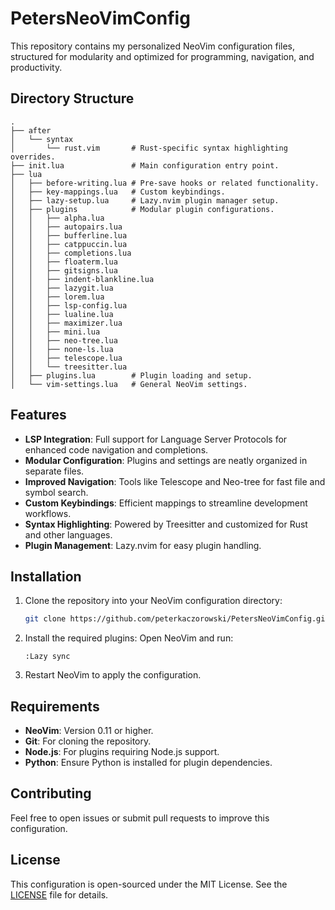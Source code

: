 # PetersNeoVimConfig

This repository contains my personalized NeoVim configuration files, structured for modularity and optimized for programming, navigation, and productivity.

## Directory Structure
```
.
├── after
│   └── syntax
│       └── rust.vim       # Rust-specific syntax highlighting overrides.
├── init.lua               # Main configuration entry point.
├── lua
│   ├── before-writing.lua # Pre-save hooks or related functionality.
│   ├── key-mappings.lua   # Custom keybindings.
│   ├── lazy-setup.lua     # Lazy.nvim plugin manager setup.
│   ├── plugins            # Modular plugin configurations.
│   │   ├── alpha.lua
│   │   ├── autopairs.lua
│   │   ├── bufferline.lua
│   │   ├── catppuccin.lua
│   │   ├── completions.lua
│   │   ├── floaterm.lua
│   │   ├── gitsigns.lua
│   │   ├── indent-blankline.lua
│   │   ├── lazygit.lua
│   │   ├── lorem.lua
│   │   ├── lsp-config.lua
│   │   ├── lualine.lua
│   │   ├── maximizer.lua
│   │   ├── mini.lua
│   │   ├── neo-tree.lua
│   │   ├── none-ls.lua
│   │   ├── telescope.lua
│   │   └── treesitter.lua
│   ├── plugins.lua        # Plugin loading and setup.
│   └── vim-settings.lua   # General NeoVim settings.
```

## Features
- **LSP Integration**: Full support for Language Server Protocols for enhanced code navigation and completions.
- **Modular Configuration**: Plugins and settings are neatly organized in separate files.
- **Improved Navigation**: Tools like Telescope and Neo-tree for fast file and symbol search.
- **Custom Keybindings**: Efficient mappings to streamline development workflows.
- **Syntax Highlighting**: Powered by Treesitter and customized for Rust and other languages.
- **Plugin Management**: Lazy.nvim for easy plugin handling.

## Installation
1. Clone the repository into your NeoVim configuration directory:
   ```bash
   git clone https://github.com/peterkaczorowski/PetersNeoVimConfig.git ~/.config/nvim
   ```

2. Install the required plugins:
   Open NeoVim and run:
   ```vim
   :Lazy sync
   ```

3. Restart NeoVim to apply the configuration.

## Requirements
- **NeoVim**: Version 0.11 or higher.
- **Git**: For cloning the repository.
- **Node.js**: For plugins requiring Node.js support.
- **Python**: Ensure Python is installed for plugin dependencies.

## Contributing
Feel free to open issues or submit pull requests to improve this configuration.

## License
This configuration is open-sourced under the MIT License. See the [LICENSE](LICENSE) file for details.

